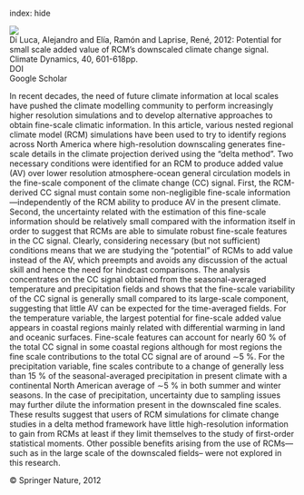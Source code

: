 index: hide

<div class="Citation">
    <div class="Citation-thumb CitationThumb-linked"  data-href="https://doi.org/10.1007/s00382-012-1415-z">
      <img src="https://static.claimspace.cloud/climate-study-static/refs/thumbs/9/Di_Luca_et_al_2012-thumb.png" />
    </div>

  <div class="Citation-body">
    <div class="Citation-text">Di Luca, Alejandro and Elía, Ramón and Laprise, René, 2012: Potential for small scale added value of RCM’s downscaled climate change signal. <span class="Article-journal">Climate Dynamics, </span><span class="Article-volume">40, </span>601-618pp.</div>
    <div class="Citation-links">
      <div class="CitationLink" data-href="https://doi.org/10.1007/s00382-012-1415-z">
        <div class="CitationLink-icon CitationLink-Doi"></div>
        <div class="CitationLink-text">DOI</div>
      </div>
      <div class="CitationLink" data-href="https://scholar.google.com/scholar?q=10.1007/s00382-012-1415-z">
        <div class="CitationLink-icon CitationLink-Scholar"></div>
        <div class="CitationLink-text">Google Scholar</div>
      </div>
    </div>
  </div>
</div>

In recent decades, the need of future climate information at local scales have pushed the climate modelling community to perform increasingly higher resolution simulations and to develop alternative approaches to obtain fine-scale climatic information. In this article, various nested regional climate model (RCM) simulations have been used to try to identify regions across North America where high-resolution downscaling generates fine-scale details in the climate projection derived using the “delta method”. Two necessary conditions were identified for an RCM to produce added value (AV) over lower resolution atmosphere-ocean general circulation models in the fine-scale component of the climate change (CC) signal. First, the RCM-derived CC signal must contain some non-negligible fine-scale information—independently of the RCM ability to produce AV in the present climate. Second, the uncertainty related with the estimation of this fine-scale information should be relatively small compared with the information itself in order to suggest that RCMs are able to simulate robust fine-scale features in the CC signal. Clearly, considering necessary (but not sufficient) conditions means that we are studying the “potential” of RCMs to add value instead of the AV, which preempts and avoids any discussion of the actual skill and hence the need for hindcast comparisons. The analysis concentrates on the CC signal obtained from the seasonal-averaged temperature and precipitation fields and shows that the fine-scale variability of the CC signal is generally small compared to its large-scale component, suggesting that little AV can be expected for the time-averaged fields. For the temperature variable, the largest potential for fine-scale added value appears in coastal regions mainly related with differential warming in land and oceanic surfaces. Fine-scale features can account for nearly 60 % of the total CC signal in some coastal regions although for most regions the fine scale contributions to the total CC signal are of around ∼5 %. For the precipitation variable, fine scales contribute to a change of generally less than 15 % of the seasonal-averaged precipitation in present climate with a continental North American average of ∼5 % in both summer and winter seasons. In the case of precipitation, uncertainty due to sampling issues may further dilute the information present in the downscaled fine scales. These results suggest that users of RCM simulations for climate change studies in a delta method framework have little high-resolution information to gain from RCMs at least if they limit themselves to the study of first-order statistical moments. Other possible benefits arising from the use of RCMs—such as in the large scale of the downscaled fields– were not explored in this research.

<div class="Citation-copy">
&copy; Springer Nature, 2012
</div>